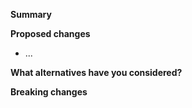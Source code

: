 <!-- Comment lines like this one will remain invisible -->

<!-- Thank you for your contribution! Please fill in this template so that we
can understand your intent and the proposed changes. If anything about this
template is unclear, just mention it! -->

**Summary**
<!-- Summary of what & why - explain your motivation and/or link to any GitHub issues this relates to -->

**Proposed changes**
<!-- Large PRs should ideally be preceded by a design discussion on a separate issue! -->

<!-- A clear and concise description of the contents of this pull request. -->
* ...

**What alternatives have you considered?**
<!-- A clear and concise description of any alternative solutions or features you've considered. -->

**Breaking changes**
<!-- If this PR breaks backwards-compatibility, please start the PR title with `**BREAKING**`! -->
<!-- In this section, describe any changes that are not backwards-compatible, -->
<!-- why it is worth breaking backwards compatiblity, -->
<!-- and how a user would have to address these changes in their downstream code. -->

